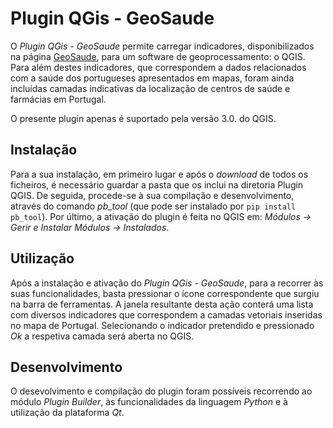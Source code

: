 # Plugin QGis - GeoSaude

O *Plugin QGis - GeoSaude* permite carregar indicadores, disponibilizados na página [GeoSaude](http://www.geosaude.dgs.pt), para um software de geoprocessamento: o QGIS. Para além destes indicadores, que correspondem a dados relacionados com a saúde dos portugueses apresentados em mapas, foram ainda incluídas camadas indicativas da localização de centros de saúde e farmácias em Portugal.

O presente plugin apenas é suportado pela versão 3.0. do QGIS.



## Instalação

Para a sua instalação, em primeiro lugar e após o *download* de todos os ficheiros, é necessário guardar a pasta que os inclui na diretoria Plugin QGIS. De seguida, procede-se à sua compilação e desenvolvimento, através do comando *pb_tool* (que pode ser instalado por `pip install pb_tool`). Por último, a ativação do plugin é feita no QGIS em: *Módulos -> Gerir e Instalar Módulos -> Instalados*.


## Utilização

Após a instalação e ativação do *Plugin QGis - GeoSaude*, para a recorrer às suas funcionalidades, basta pressionar o ícone correspondente que surgiu na barra de ferramentas.
A janela resultante desta ação conterá uma lista com diversos indicadores que correspondem a camadas vetoriais inseridas no mapa de Portugal. Selecionando o indicador pretendido e pressionado *Ok* a respetiva camada será aberta no QGIS.


## Desenvolvimento

O desevolvimento e compilação do plugin foram possíveis recorrendo ao módulo *Plugin Builder*, às funcionalidades da linguagem *Python* e à utilização da plataforma *Qt*.
